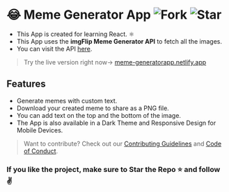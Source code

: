 # 😂 Meme Generator App ![Fork](https://img.shields.io/github/forks/Pritam0077/Meme-Generator-App.svg) ![Star](https://img.shields.io/github/stars/Pritam0077/Meme-Generator-App.svg)

- This App is created for learning React. ⚛️
- This App uses the **imgFlip Meme Generator API** to fetch all the images.
- You can visit the API [here](https://imgflip.com/api).

> Try the live version right now-> [meme-generatorapp.netlify.app](https://meme-generatorapp.netlify.app)

## Features

- Generate memes with custom text.
- Download your created meme to share as a PNG file.
- You can add text on the top and the bottom of the image.
- The App is also available in a Dark Theme and Responsive Design for Mobile Devices.

> Want to contribute? Check out our [Contributing Guidelines](https://github.com/Pritam0077/Meme-Generator-App/blob/main/CONTRIBUTING.md) and [Code of Conduct](https://github.com/Pritam0077/Meme-Generator-App/blob/main/CODE_OF_CONDUCT.md).
  
### If you like the project, make sure to Star the Repo ⭐ and follow ✌️
